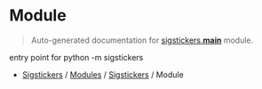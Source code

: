 # Module

> Auto-generated documentation for [sigstickers.__main__](../../../sigstickers/__main__.py) module.

entry point for python -m sigstickers

- [Sigstickers](../README.md#sigstickers-index) / [Modules](../MODULES.md#sigstickers-modules) / [Sigstickers](index.md#sigstickers) / Module
